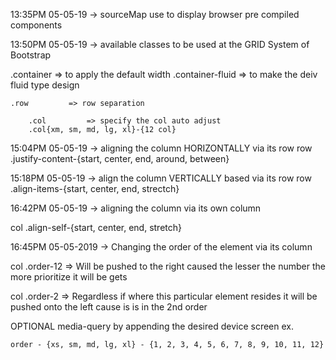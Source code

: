 13:35PM 05-05-19
-> sourceMap use to display browser pre compiled components

13:50PM 05-05-19
-> available classes to be used at the GRID System of Bootstrap

.container       => to apply the default width 
.container-fluid => to make the deiv fluid type design

    .row         => row separation

        .col         => specify the col auto adjust
        .col{xm, sm, md, lg, xl}-{12 col}


15:04PM 05-05-19
-> aligning the column HORIZONTALLY via its row
row .justify-content-{start, center, end, around, between}


15:18PM 05-05-19
-> align the column VERTICALLY based via its row
row .align-items-{start, center, end, strectch}


16:42PM 05-05-19
-> aligning the column via its own column

col .align-self-{start, center, end, stretch}


16:45PM 05-05-2019
-> Changing the order of the element via its column

col .order-12    => Will be pushed to the right caused the lesser the number the more prioritize it will be gets

col .order-2     => Regardless if where this particular element resides it will be pushed onto the left cause is is in the 2nd order

OPTIONAL media-query by appending the desired device screen
ex. 

    order - {xs, sm, md, lg, xl} - {1, 2, 3, 4, 5, 6, 7, 8, 9, 10, 11, 12}